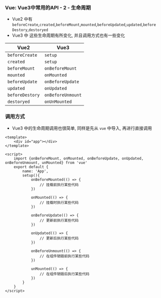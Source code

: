 ### Vue: Vue3中常用的API - 2 - 生命周期
- Vue2 中有 `beforeCreate`,`created`,`beforeMount`,`mounted`,`beforeUpdated`,`updated`,`beforeDestory`,`destoryed`
- Vue3 中 这些生命周期有所变化, 并且调用方式也有一些变化

| Vue2 | Vue3 |
| -- | -- |
| `beforeCreate` | `setup` |
| `created` | `setup` |
| `beforeMount` | `onBeforeMount` |
| `mounted` | `onMounted` |
| `beforeUpdate` | `onBeforeUpdate` |
| `updated` | `onUpdated` |
| `beforeDestory` | `onBeforeUnmount` |
| `destoryed` | `onUnMounted` |


### 调用方式
- Vue3 中的生命周期调用也很简单, 同样是先从 `vue` 中导入, 再进行直接调用
```vue
<template>
    <div id="app"></div>
</template>

<script>
    import {onBeforeMount, onMounted, onBeforeUpdate, onUpdated, onBeforeUnmount, unMounted} from 'vue'
    export default {
        name: 'App',
        setup(){
            onBeforeMounted(() => {
                // 挂载前执行某些代码
            })
            
            onMounted(() => {
                // 挂载时执行某些代码
            })

            onBeforeUpdate(() => {
                // 更新前执行某些代码
            })

            onUpdated(() => {
                // 更新后执行某些代码
            })

            onBeforeUnmount(() => {
                // 在组件销毁前执行某些代码
            })

            unMounted(() => {
                // 在组件销毁后执行某些代码
            })
        }
    }
</script>
```